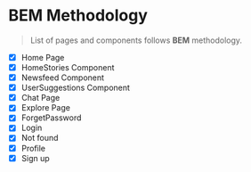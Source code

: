 # BEM Methodology
> List of pages and components follows **BEM** methodology.

- [x] Home Page
- [x] HomeStories Component
- [x] Newsfeed Component
- [x] UserSuggestions Component
- [x] Chat Page
- [x] Explore Page
- [x] ForgetPassword
- [x] Login
- [x] Not found
- [x] Profile
- [x] Sign up